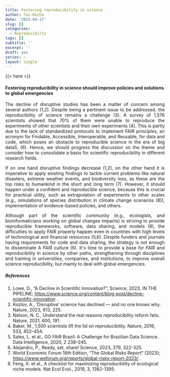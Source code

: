 ```yaml
---
title: Fostering reproducibility in science
author: Tai-Rocha
date: '2023-04-17'
slug: []
categories:
  - Reproducibilty
tags: []
subtitle: ''
excerpt: ''
draft: yes
series: ~
layout: single
---
```


{{< here >}}

####  Fostering reproducibility in science should improve policies and solutions to global emergencies

<p style="text-align: justify;">The decline of disruptive studies has been a matter of concern among several authors (1,2). Despite being a pertinent issue to be addressed, the reproducibility of science remains a challenge (3). A survey of 1,576 scientists showed that 70% of them were unable to reproduce the experiments of other scientists and their own experiments (4). This is partly due to the lack of standardized protocols to implement FAIR principles, an acronym for Findable, Accessible, Interoperable, and Reusable, for data and code, which poses an obstacle to reproducible science in the era of big data5, (6). Hence, we should progress the discussion on the theme and consider how to consolidate a basis for scientific reproducibility in different research fields.</p>
<p style="text-align: justify;">If on one hand disruptive findings decrease (1,2), on the other hand it is imperative to apply existing findings to tackle current problems like natural disasters, extreme weather events, and biodiversity loss, as these are the top risks to humankind in the short and long term (7). However, it should happen under a confident and reproducible science, because this is crucial for practical utility, such as extrapolation of experiments to other scales (e.g., simulations of species distribution in climate change scenarios (8)), implementation of evidence-based policies, and others. </p>
<p style="text-align: justify;"> Although part of the scientific community (e.g., ecologists, and bioinformaticians working on global changes impacts) is striving to provide reproducible frameworks, software, data sharing, and models (8), the difficulties to apply FAIR properly happen even in countries with high levels of technological and financial resources (5,6). Despite funders and journals having requirements for code and data sharing, the strategy is not enough to disseminate A FAIR culture (6).  It's time to provide a base for FAIR and reproducibility in science by other paths, strengthening through disciplines and training in universities, companies, and institutions, to improve overall science reproducibility, but mainly to deal with global emergencies. </p>


##### References

  1. Lowe, D., “A Decline in Scientific Innovation?”, Science, 2023, IN THE PIPELINE; https://www.science.org/content/blog-post/decline-scientific-innovation .
  2. Kozlov, A., ‘Disruptive’ science has declined — and no one knows why. Nature, 2023, 613, 225.
  3. Nelson, N. C., Understand the real reasons reproducibility reform fails. Nature, 2021, 600, 191.
  4. Baker, M., 1,500 scientists lift the lid on reproducibility. Nature, 2016, 533, 452–454. 
  5. Sales, L. et al., GO FAIR Brazil: A Challenge for Brazilian Data Science. Data Intelligence, 2020, 2 238–245.
  6. Alejandro, P., Ready, set, share! Science, 2023, 379, 322-325.
  7. World Economic Forum 18th Edition, “The Global Risks Report” (2023); https://www.weforum.org/reports/global-risks-report-2023/ .
  8. Feng, X. et al., A checklist for maximizing reproducibility of ecological niche models. Nat Ecol Evol., 2019, 3, 1382-1395.
